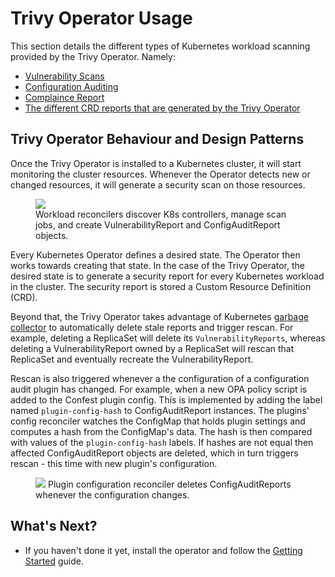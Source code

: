 # Trivy Operator Usage

This section details the different types of Kubernetes workload scanning provided by the Trivy Operator. Namely:

- [Vulnerability Scans](./vulnerability-scanning/)
- [Configuration Auditing](./configuration-auditing/)
- [Complaince Report](./compliance/)
- [The different CRD reports that are generated by the Trivy Operator](./crds/)

## Trivy Operator Behaviour and Design Patterns

Once the Trivy Operator is installed to a Kubernetes cluster, it will start monitoring the cluster resources. Whenever the Operator detects new or changed resources, it will generate a security scan on those resources.

<figure>
  <img src="../images/operator/trivy-operator-workloads.png" />
  <figcaption>Workload reconcilers discover K8s controllers, manage scan jobs, and create VulnerabilityReport and ConfigAuditReport objects.</figcaption>
</figure>

Every Kubernetes Operator defines a desired state. The Operator then works towards creating that state. In the case of the Trivy Operator, the desired state is to generate a security report for every Kubernetes workload in the cluster. The security report is stored a Custom Resource Definition (CRD).

Beyond that, the Trivy Operator takes advantage of Kubernetes [garbage collector][k8s-garbage-collection]
to automatically delete stale reports and trigger rescan. For example, deleting a ReplicaSet will delete its `VulnerabilityReports`, whereas deleting a VulnerabilityReport owned by a ReplicaSet will rescan that ReplicaSet and
eventually recreate the VulnerabilityReport.

Rescan is also triggered whenever a the configuration of a configuration audit plugin has changed. For example, when a new OPA policy script is added to the Confest plugin config. This is implemented by adding the label named `plugin-config-hash`
to ConfigAuditReport instances. The plugins' config reconciler watches the ConfigMap that holds plugin settings
and computes a hash from the ConfigMap's data. The hash is then compared with values of the `plugin-config-hash` labels.
If hashes are not equal then affected ConfigAuditReport objects are deleted, which in turn triggers rescan - this time
with new plugin's configuration.

<figure>
  <img src="../images/operator/trivy-operator-config.png" />
  <figurecaption>Plugin configuration reconciler deletes ConfigAuditReports whenever the configuration changes.</figurecaption>
</figure>

## What's Next?

- If you haven't done it yet, install the operator and follow the [Getting Started](../getting-started/quick-start.md) guide.

[vulnerabilityreports]: ./../../docs/crds/vulnerability-report.md
[configauditreports]: ./../../docs/crds/configaudit-report.md
[clustercompliancereports]: ./../../docs/crds/clustercompliance-report.md
[clustercompliancedetailreports]: ./../../docs/crds/clustercompliancedetail-report.md

[k8s-garbage-collection]: https://kubernetes.io/docs/concepts/workloads/controllers/garbage-collection/
